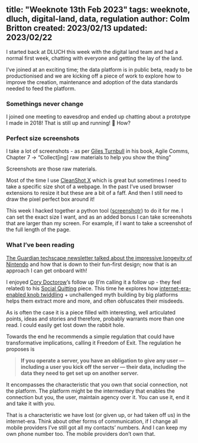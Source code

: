 title: "Weeknote 13th Feb 2023"
tags: weeknote, dluch, digital-land, data, regulation
author: Colm Britton
created: 2023/02/13
updated: 2023/02/22
--------------------

I started back at DLUCH this week with the digital land team and had a normal first week, chatting with everyone and getting the lay of the land.

I’ve joined at an exciting time; the data platform is in public beta, ready to be productionised and we are kicking off a piece of work to explore how to improve the creation, maintenance and adoption of the data standards needed to feed the platform.

### Somethings never change

I joined one meeting to eavesdrop and ended up chatting about a prototype I made in 2018! That is still up and running! 🫣 How?

### Perfect size screenshots

I take a lot of screenshots - as per [Giles Turnbull](https://gilest.org/) in his book, Agile Comms, Chapter 7 → “Collect[ing] raw materials to help you show the thing”

Screenshots are those raw materials.

Most of the time I use [CleanShot X](https://cleanshot.com/) which is great but sometimes I need to take a specific size shot of a webpage. In the past I’ve used browser extensions to resize it but these are a bit of a faff. And then I still need to draw the pixel perfect box around it!

This week I hacked together a python tool ([screenshotr](https://github.com/colmjude/screenshotr)) to do it for me. I can set the exact size I want, and as an added bonus I can take screenshots that are larger than my screen. For example, if I want to take a screenshot of the full length of the page.

### What I’ve been reading

[The Guardian techscape newsletter talked about the impressive longevity of Nintendo](https://www.theguardian.com/technology/2023/feb/14/techscape-nintendo-innovation-tech-company) and how that is down to their fun-first design; now that is an approach I can get onboard with!

I enjoyed [Cory Doctorow](https://twitter.com/doctorow/)’s follow up (I’m calling it a follow up - they feel related) to his [Social Quitting](https://pluralistic.net/2023/01/08/watch-the-surpluses/#exogenous-shocks) piece. This time he explores how [internet-era-enabled knob twiddling](https://doctorow.medium.com/twiddler-1b5c9690cce6) + unchallenged myth building by big platforms helps them extract more and more, and often obfuscates their misdeeds.

As is often the case it is a piece filled with interesting, well articulated points, ideas and stories and therefore, probably warrants more than one read. I could easily get lost down the rabbit hole.

Towards the end he recommends a simple regulation that could have transformative implications, calling it Freedom of Exit. The regulation he proposes is

> **If you operate a server, you have an obligation to give any user — including a user you kick off the server — their data, including the data they need to get set up on another server.**

It encompasses the characteristic that you own that social connection, not the platform. The platform might be the intermediary that enables the connection but you, the user, maintain agency over it. You can use it, end it and take it with you.

That is a characteristic we have lost (or given up, or had taken off us) in the internet-era. Think about other forms of communication, if I change all mobile providers I’ve still got all my contacts’ numbers. And I can keep my own phone number too. The mobile providers don’t own that.
